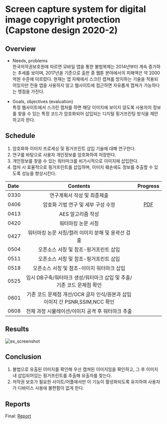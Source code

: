 # Screen capture system for digital image copyright protection (Capstone design 2020-2)

## Overview   
* Needs, problems    
한국저작권보호원에 따르면 모바일 앱을 통한 불법복제는 2014년부터 계속 증가하는 추세를 보이며, 2017년을 기준으로 출판 중 웹툰 분야에서의 피해액은 약 2000억원 수준에 이르렀다. 현재는 앱 자체에서 스크린 캡쳐를 방지하는 기술을 적용되어있지만 전용 앱을 사용하지 않고 웹사이트에 접근하면 자유롭게 캡쳐가 가능하다는 맹점을 가진다.

* Goals, objectives (evaluation)    
 특정 웹사이트에서 스크린 캡처를 하면 해당 이미지에 보이지 않도록 사용자의 정보를 찾을 수 있는 특정 코드가 암호화되어 삽입되는 디지털 핑거프린팅 방식을 제안하고자 한다.

## Schedule   
1) 암호화와 이미지 프로세싱 및 핑거프린트 삽입 기술에 대해 연구한다.
2) 연구를 바탕으로 사용자 개인정보를 암호화하여 저장한다.
3) 개인정보를 찾을 수 있는 워터마크를 비가시적으로 이미지에 삽입한다. 
4) 캡처 시 효율적으로 핑거프린트를 삽입하며, 이미지 훼손에도 정보를 추출할 수 있도록 성능을 향상시킨다.

|Date|Contents|Progress|
|:--------|:------------------------------------:|:-------------:|
|0330|연구계획서 작성 및 최종제출||
|0406|암호화 기법 연구 및 세부 구성 수정|[PDF](doc/0408.pdf)|
|0413|AES 알고리즘 작성||
|0420|워터마킹 논문 서칭||
|0427|워터마킹 논문 서칭/컬러 이미지 분해 및 윤곽선 검출||
|0504|오픈소스 서칭 및 참조-핑거프린트 삽입||
|0511|오픈소스 서칭 및 참조-핑거프린트 삽입||
|0518|오픈소스 서칭 및 참조-이미지 워터마크 삽입||
|0525|임시 DB구축/워터마크 생성/워터마크 삽입 및 추출/기존 코드 문제점 확인||
|0601|기존 코드 문제점 개선/OCR 글자 인식/원본과 삽입 이미지 간 PSNR,SSIM,NCC 확인||
|0608|전체 과정 시뮬레이션/이미지 공격 후 워터마크 추출||

## Results
![ex_screenshot](./img/screenshot.png)


## Conclusion
1) 불법으로 유출된 이미지를 확인해 우선 캡쳐된 이미지임을 확인하고, 그 후 이미지 내 삽입되어있는 핑거프린트를 추출해 유출자를 찾는다.
2) 저작권 보호가 필요한 사이트/어플에서만 이 기능이 활성화되도록 유지하여 사용자가 디바이스 사용에 불편함이 없게 한다.

## Reports
<!--* Upload or link (e.g. Google Drive files with share setting)-->
<!--* Midterm: [Report](Reports/Midterm.pdf)-->
Final: [Report](doc/최종보고서.pdf)
